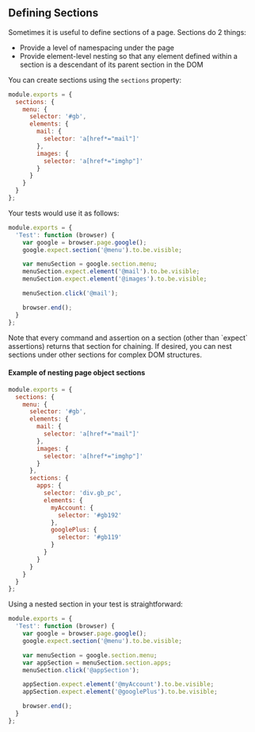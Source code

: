 ## Defining Sections

Sometimes it is useful to define sections of a page. Sections do 2 things:

* Provide a level of namespacing under the page
* Provide element-level nesting so that any element defined within a section is a descendant of its parent section in the DOM

You can create sections using the `sections` property:

```js
module.exports = {
  sections: {
    menu: {
      selector: '#gb',
      elements: {
        mail: {
          selector: 'a[href*="mail"]'
        },
        images: {
          selector: 'a[href*="imghp"]'
        }
      }
    }
  }
};
```

Your tests would use it as follows:

```js
module.exports = {
  'Test': function (browser) {
    var google = browser.page.google();
    google.expect.section('@menu').to.be.visible;

    var menuSection = google.section.menu;
    menuSection.expect.element('@mail').to.be.visible;
    menuSection.expect.element('@images').to.be.visible;

    menuSection.click('@mail');

    browser.end();
  }
};

```

<div class="alert alert-info">
Note that every command and assertion on a section (other than `expect` assertions) returns that section for chaining. If desired, you can nest sections under other sections for complex DOM structures.
</div>

#### Example of nesting page object sections

```js
module.exports = {
  sections: {
    menu: {
      selector: '#gb',
      elements: {
        mail: {
          selector: 'a[href*="mail"]'
        },
        images: {
          selector: 'a[href*="imghp"]'
        }
      },
      sections: {
        apps: {
          selector: 'div.gb_pc',
          elements: {
            myAccount: {
              selector: '#gb192'
            },
            googlePlus: {
              selector: '#gb119'
            }
          }
        }
      }
    }
  }
};
```

Using a nested section in your test is straightforward:

```js
module.exports = {
  'Test': function (browser) {
    var google = browser.page.google();
    google.expect.section('@menu').to.be.visible;

    var menuSection = google.section.menu;
    var appSection = menuSection.section.apps;
    menuSection.click('@appSection');

    appSection.expect.element('@myAccount').to.be.visible;
    appSection.expect.element('@googlePlus').to.be.visible;

    browser.end();
  }
};

```

